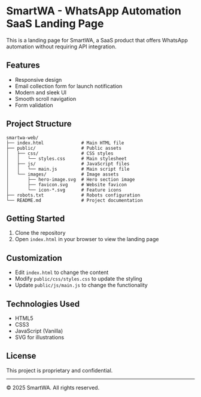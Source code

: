 # SmartWA - WhatsApp Automation SaaS Landing Page

This is a landing page for SmartWA, a SaaS product that offers WhatsApp automation without requiring API integration.

## Features

- Responsive design
- Email collection form for launch notification
- Modern and sleek UI
- Smooth scroll navigation
- Form validation

## Project Structure

```
smartwa-web/
├── index.html              # Main HTML file
├── public/                 # Public assets
│   ├── css/                # CSS styles
│   │   └── styles.css      # Main stylesheet
│   ├── js/                 # JavaScript files
│   │   └── main.js         # Main script file
│   └── images/             # Image assets
│       ├── hero-image.svg  # Hero section image
│       ├── favicon.svg     # Website favicon
│       └── icon-*.svg      # Feature icons
├── robots.txt              # Robots configuration
└── README.md               # Project documentation
```

## Getting Started

1. Clone the repository
2. Open `index.html` in your browser to view the landing page

## Customization

- Edit `index.html` to change the content
- Modify `public/css/styles.css` to update the styling
- Update `public/js/main.js` to change the functionality

## Technologies Used

- HTML5
- CSS3
- JavaScript (Vanilla)
- SVG for illustrations

## License

This project is proprietary and confidential.

---

© 2025 SmartWA. All rights reserved.

